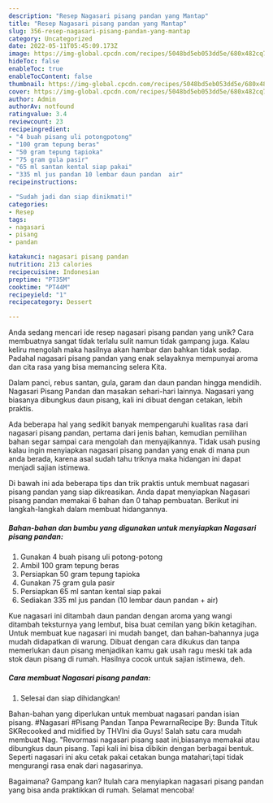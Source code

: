 ```yaml
---
description: "Resep Nagasari pisang pandan yang Mantap"
title: "Resep Nagasari pisang pandan yang Mantap"
slug: 356-resep-nagasari-pisang-pandan-yang-mantap
category: Uncategorized
date: 2022-05-11T05:45:09.173Z
image: https://img-global.cpcdn.com/recipes/5048bd5eb053dd5e/680x482cq70/nagasari-pisang-pandan-foto-resep-utama.jpg
hideToc: false
enableToc: true
enableTocContent: false
thumbnail: https://img-global.cpcdn.com/recipes/5048bd5eb053dd5e/680x482cq70/nagasari-pisang-pandan-foto-resep-utama.jpg
cover: https://img-global.cpcdn.com/recipes/5048bd5eb053dd5e/680x482cq70/nagasari-pisang-pandan-foto-resep-utama.jpg
author: Admin
authorAv: notfound
ratingvalue: 3.4
reviewcount: 23
recipeingredient:
- "4 buah pisang uli potongpotong"
- "100 gram tepung beras"
- "50 gram tepung tapioka"
- "75 gram gula pasir"
- "65 ml santan kental siap pakai"
- "335 ml jus pandan 10 lembar daun pandan  air"
recipeinstructions:

- "Sudah jadi dan siap dinikmati!"
categories:
- Resep
tags:
- nagasari
- pisang
- pandan

katakunci: nagasari pisang pandan 
nutrition: 213 calories
recipecuisine: Indonesian
preptime: "PT35M"
cooktime: "PT44M"
recipeyield: "1"
recipecategory: Dessert

---
```





Anda sedang mencari ide resep nagasari pisang pandan yang unik? Cara membuatnya sangat tidak terlalu sulit namun tidak gampang juga. Kalau keliru mengolah maka hasilnya akan hambar dan bahkan tidak sedap. Padahal nagasari pisang pandan yang enak selayaknya mempunyai aroma dan cita rasa yang bisa memancing selera Kita.





Dalam panci, rebus santan, gula, garam dan daun pandan hingga mendidih. Nagasari Pisang Pandan dan masakan sehari-hari lainnya. Nagasari yang biasanya dibungkus daun pisang, kali ini dibuat dengan cetakan, lebih praktis.

Ada beberapa hal yang sedikit banyak mempengaruhi kualitas rasa dari nagasari pisang pandan, pertama dari jenis bahan, kemudian pemilihan bahan segar sampai cara mengolah dan menyajikannya. Tidak usah pusing kalau ingin menyiapkan nagasari pisang pandan yang enak di mana pun anda berada, karena asal sudah tahu triknya maka hidangan ini dapat menjadi sajian istimewa.






Di bawah ini ada beberapa tips dan trik praktis untuk membuat nagasari pisang pandan yang siap dikreasikan. Anda dapat menyiapkan Nagasari pisang pandan memakai 6 bahan dan 0 tahap pembuatan. Berikut ini langkah-langkah dalam membuat hidangannya.

<!--inarticleads1-->

##### Bahan-bahan dan bumbu yang digunakan untuk menyiapkan Nagasari pisang pandan:

1. Gunakan 4 buah pisang uli potong-potong
1. Ambil 100 gram tepung beras
1. Persiapkan 50 gram tepung tapioka
1. Gunakan 75 gram gula pasir
1. Persiapkan 65 ml santan kental siap pakai
1. Sediakan 335 ml jus pandan (10 lembar daun pandan + air)


Kue nagasari ini ditambah daun pandan dengan aroma yang wangi ditambah teksturnya yang lembut, bisa buat cemilan yang bikin ketagihan. Untuk membuat kue nagasari ini mudah banget, dan bahan-bahannya juga mudah didapatkan di warung. Dibuat dengan cara dikukus dan tanpa memerlukan daun pisang menjadikan kamu gak usah ragu meski tak ada stok daun pisang di rumah. Hasilnya cocok untuk sajian istimewa, deh. 

<!--inarticleads2-->

##### Cara membuat Nagasari pisang pandan:


1. Selesai dan siap dihidangkan!

Bahan-bahan yang diperlukan untuk membuat nagasari pandan isian pisang. #Nagasari #Pisang Pandan Tanpa PewarnaRecipe By: Bunda Tituk SKRecooked and midified by THVIni dia Guys! Salah satu cara mudah membuat Nag. &#34;Revormasi nagasari pisang saat ini,biasanya memakai atau dibungkus daun pisang. Tapi kali ini bisa dibikin dengan berbagai bentuk. Seperti nagasari ini aku cetak pakai cetakan bunga matahari,tapi tidak mengurangi rasa enak dari nagasarinya. 

Bagaimana? Gampang kan? Itulah cara menyiapkan nagasari pisang pandan yang bisa anda praktikkan di rumah. Selamat mencoba!
